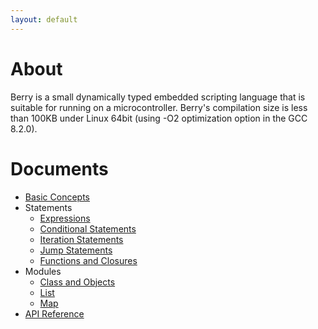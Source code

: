 ```yaml
---
layout: default
---
```


# About

Berry is a small dynamically typed embedded scripting language that is suitable for running on a microcontroller. Berry's compilation size is less than 100KB under Linux 64bit (using -O2 optimization option in the GCC 8.2.0).

# Documents

* [Basic Concepts](./docs/basic-concepts.html)
* Statements
    * [Expressions](./docs/expressions.html)
    * [Conditional Statements](./docs/conditional.html)
    * [Iteration Statements](./docs/iter-stmt.html)
    * [Jump Statements](./docs/jump-stmt.html)
    * [Functions and Closures](./docs/functions.html)
* Modules
    * [Class and Objects](./docs/class.html)
    * [List](./docs/list.html)
    * [Map](./docs/map.html)
* [API Reference](./docs/api-reference.html)

